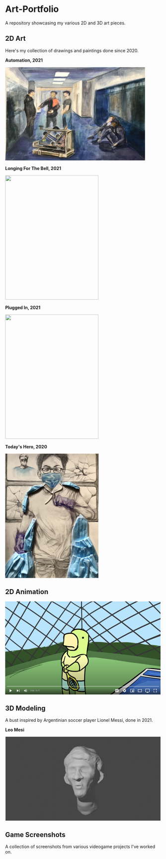 # Art-Portfolio
A repository showcasing my various 2D and 3D art pieces. 

## 2D Art
Here's my collection of drawings and paintings done since 2020.

**Automation, 2021**

<img src='Art/hallway.jpg' width="450" height="300">

**Longing For The Bell, 2021**

<img src='Art/alex.jpg' width="300" height="400">

**Plugged In, 2021**

<img src='Art/plugged.jpg' width="300" height="400">

**Today's Hero, 2020**

<img src='Art/today.jpg' width="300" height="400">

## 2D Animation

[<img src='Art/thumbnail.png' width="500" height="300">](https://youtu.be/iGxtbiP9pas)

## 3D Modeling
A bust inspired by Argentinian soccer player Lionel Messi, done in 2021.

**Leo Mesi**

<img src='Art/lionel.PNG' width="500" height="270">

## Game Screenshots
A collection of screenshots from various videogame projects I've worked on.




